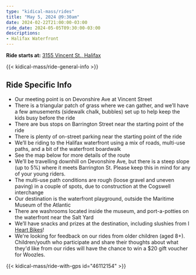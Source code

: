 ```yaml
---
type: "kidical-mass/rides"
title: "May 5, 2024 @9:30am"
date: 2024-02-22T21:00:00-03:00
ride_date: 2024-05-05T09:30:00-03:00
descriptions:
- Halifax Waterfront
---
```


**Ride starts at:** [3155 Vincent St., Halifax](https://maps.app.goo.gl/ekBCQt8Lyz9isnJo7)

{{< kidical-mass/ride-general-info >}}

## Ride Specific Info

* Our meeting point is on Devonshire Ave at Vincent Street
* There is a triangular patch of grass where we can gather, and we’ll have a few amusements (sidewalk chalk, bubbles) set up to help keep the kids busy before the ride
* There are bus stops on Barrington Street near the starting point of the ride
* There is plenty of on-street parking near the starting point of the ride
* We’ll be riding to the Halifax waterfront using a mix of roads, multi-use paths, and a bit of the waterfront boardwalk
* See the map below for more details of the route
* We’ll be travelling downhill on Devonshire Ave, but there is a steep slope (up to 5%) where it meets Barrington St. Please keep this in mind for any of your young riders.
* The multi-use path conditions are rough (loose gravel and uneven paving) in a couple of spots, due to construction at the Cogswell interchange
* Our destination is the waterfront playground, outside the Maritime Museum of the Atlantic
* There are washrooms located inside the museum, and port-a-potties on the waterfront near the Salt Yard
* We’ll have snacks and prizes at the destination, including slushies from I [Heart Bikes](https://iheartbikeshfx.com/)!
* We're looking for feedback on our rides from older children (aged 8+). Children/youth who participate and share their thoughts about what they'd like from our rides will have the chance to win a $20 gift voucher for Woozles.

{{< kidical-mass/ride-with-gps id="46112154" >}}
